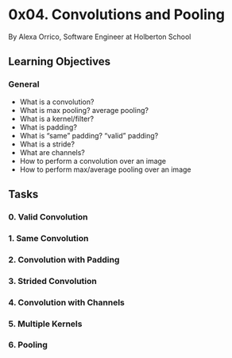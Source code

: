 # 0x04. Convolutions and Pooling

By Alexa Orrico, Software Engineer at Holberton School


## Learning Objectives

### General

-   What is a convolution?
-   What is max pooling? average pooling?
-   What is a kernel/filter?
-   What is padding?
-   What is “same” padding? “valid” padding?
-   What is a stride?
-   What are channels?
-   How to perform a convolution over an image
-   How to perform max/average pooling over an image


## Tasks

### 0. Valid Convolution

### 1. Same Convolution

### 2. Convolution with Padding

### 3. Strided Convolution

### 4. Convolution with Channels


### 5. Multiple Kernels

### 6. Pooling

